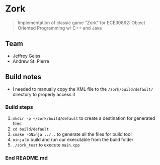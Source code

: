# Zork
> Implementation of classic game "Zork" for ECE30862: Object Oriented Programming w/ C++ and Java  
## Team
* Jeffrey Geiss  
* Andrew St. Pierre  

## Build notes  
* I needed to manually copy the XML file to the ```/zork/build/default/``` directory to properly access it   
### Build steps  
1. ```mkdir -p ~/zork/build/default``` to create a destination for generated files
2. ```cd build/default```
3. ```cmake -GNinja ../..``` to generate all the files for build tool
4. ```ninja``` to build and run our executable from the build folder
5. ```./zork_test``` to execute ```main.cpp```


### End README.md
